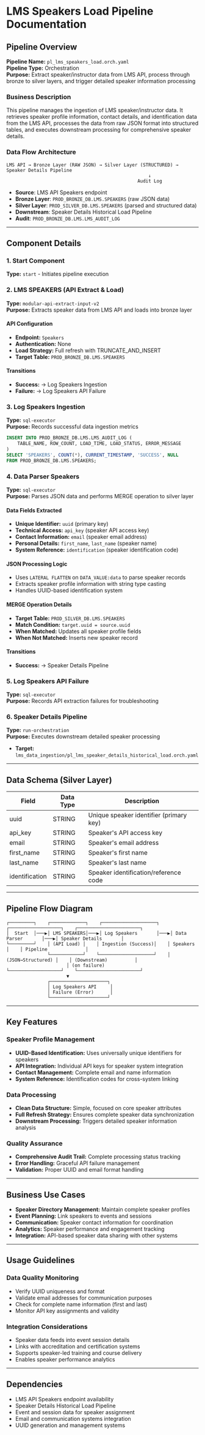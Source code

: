 # LMS Speakers Load Pipeline Documentation

## Pipeline Overview

**Pipeline Name:** `pl_lms_speakers_load.orch.yaml`  
**Pipeline Type:** Orchestration  
**Purpose:** Extract speaker/instructor data from LMS API, process through bronze to silver layers, and trigger detailed speaker information processing

### Business Description

This pipeline manages the ingestion of LMS speaker/instructor data. It retrieves speaker profile information, contact details, and identification data from the LMS API, processes the data from raw JSON format into structured tables, and executes downstream processing for comprehensive speaker details.

### Data Flow Architecture

```
LMS API → Bronze Layer (RAW JSON) → Silver Layer (STRUCTURED) → Speaker Details Pipeline
                                                    ↓ 
                                                Audit Log
```

- **Source**: LMS API Speakers endpoint
- **Bronze Layer**: `PROD_BRONZE_DB.LMS.SPEAKERS` (raw JSON data)
- **Silver Layer**: `PROD_SILVER_DB.LMS.SPEAKERS` (parsed and structured data)
- **Downstream**: Speaker Details Historical Load Pipeline
- **Audit**: `PROD_BRONZE_DB.LMS.LMS_AUDIT_LOG`

---

## Component Details

### 1. Start Component
**Type:** `start` - Initiates pipeline execution

### 2. LMS SPEAKERS (API Extract & Load)
**Type:** `modular-api-extract-input-v2`  
**Purpose:** Extracts speaker data from LMS API and loads into bronze layer

#### API Configuration
- **Endpoint:** `Speakers`
- **Authentication:** None
- **Load Strategy:** Full refresh with TRUNCATE_AND_INSERT
- **Target Table:** `PROD_BRONZE_DB.LMS.SPEAKERS`

#### Transitions
- **Success:** → Log Speakers Ingestion
- **Failure:** → Log Speakers API Failure

### 3. Log Speakers Ingestion
**Type:** `sql-executor`  
**Purpose:** Records successful data ingestion metrics

```sql
INSERT INTO PROD_BRONZE_DB.LMS.LMS_AUDIT_LOG (
    TABLE_NAME, ROW_COUNT, LOAD_TIME, LOAD_STATUS, ERROR_MESSAGE
)
SELECT 'SPEAKERS', COUNT(*), CURRENT_TIMESTAMP, 'SUCCESS', NULL
FROM PROD_BRONZE_DB.LMS.SPEAKERS;
```

### 4. Data Parser Speakers
**Type:** `sql-executor`  
**Purpose:** Parses JSON data and performs MERGE operation to silver layer

#### Data Fields Extracted
- **Unique Identifier:** `uuid` (primary key)
- **Technical Access:** `api_key` (speaker API access key)
- **Contact Information:** `email` (speaker email address)
- **Personal Details:** `first_name`, `last_name` (speaker name)
- **System Reference:** `identification` (speaker identification code)

#### JSON Processing Logic
- Uses `LATERAL FLATTEN` on `DATA_VALUE:data` to parse speaker records
- Extracts speaker profile information with string type casting
- Handles UUID-based identification system

#### MERGE Operation Details
- **Target Table:** `PROD_SILVER_DB.LMS.SPEAKERS`
- **Match Condition:** `target.uuid = source.uuid`
- **When Matched:** Updates all speaker profile fields
- **When Not Matched:** Inserts new speaker record

#### Transitions
- **Success:** → Speaker Details Pipeline

### 5. Log Speakers API Failure
**Type:** `sql-executor`  
**Purpose:** Records API extraction failures for troubleshooting

### 6. Speaker Details Pipeline
**Type:** `run-orchestration`  
**Purpose:** Executes downstream detailed speaker processing
- **Target:** `lms_data_ingestion/pl_lms_speaker_details_historical_load.orch.yaml`

---

## Data Schema (Silver Layer)

| Field | Data Type | Description |
|-------|-----------|-------------|
| uuid | STRING | Unique speaker identifier (primary key) |
| api_key | STRING | Speaker's API access key |
| email | STRING | Speaker's email address |
| first_name | STRING | Speaker's first name |
| last_name | STRING | Speaker's last name |
| identification | STRING | Speaker identification/reference code |

---

## Pipeline Flow Diagram

```
┌─────────┐    ┌─────────────┐    ┌────────────────────┐    ┌───────────────────┐    ┌───────────────────────┐
│  Start  │───▶│ LMS SPEAKERS│───▶│ Log Speakers       │───▶│ Data Parser       │───▶│ Speaker Details       │
└─────────┘    │ (API Load) │    │ Ingestion (Success)│    │ Speakers          │    │ Pipeline              │
               └────────────┘    └────────────────────┘    │ (JSON→Structured) │    │ (Downstream)          │
                      │ (on failure)              └───────────────────┘    └───────────────────────┘
                      ▼
               ┌─────────────────────┐
               │ Log Speakers API     │
               │ Failure (Error)      │
               └─────────────────────┘
```

---

## Key Features

### Speaker Profile Management
- **UUID-Based Identification:** Uses universally unique identifiers for speakers
- **API Integration:** Individual API keys for speaker system integration
- **Contact Management:** Complete email and name information
- **System Reference:** Identification codes for cross-system linking

### Data Processing
- **Clean Data Structure:** Simple, focused on core speaker attributes
- **Full Refresh Strategy:** Ensures complete speaker data synchronization
- **Downstream Processing:** Triggers detailed speaker information analysis

### Quality Assurance
- **Comprehensive Audit Trail:** Complete processing status tracking
- **Error Handling:** Graceful API failure management
- **Validation:** Proper UUID and email format handling

---

## Business Use Cases

- **Speaker Directory Management:** Maintain complete speaker profiles
- **Event Planning:** Link speakers to events and sessions
- **Communication:** Speaker contact information for coordination
- **Analytics:** Speaker performance and engagement tracking
- **Integration:** API-based speaker data sharing with other systems

---

## Usage Guidelines

### Data Quality Monitoring
- Verify UUID uniqueness and format
- Validate email addresses for communication purposes
- Check for complete name information (first and last)
- Monitor API key assignments and validity

### Integration Considerations
- Speaker data feeds into event session details
- Links with accreditation and certification systems
- Supports speaker-led training and course delivery
- Enables speaker performance analytics

---

## Dependencies

- LMS API Speakers endpoint availability
- Speaker Details Historical Load Pipeline
- Event and session data for speaker assignment
- Email and communication systems integration
- UUID generation and management systems